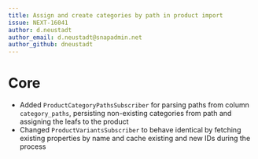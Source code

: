 ```yaml
---
title: Assign and create categories by path in product import
issue: NEXT-16041
author: d.neustadt
author_email: d.neustadt@snapadmin.net 
author_github: dneustadt
---
```

# Core
* Added `ProductCategoryPathsSubscriber` for parsing paths from column `category_paths`, persisting non-existing categories from path and assigning the leafs to the product
* Changed `ProductVariantsSubscriber` to behave identical by fetching existing properties by name and cache existing and new IDs during the process
